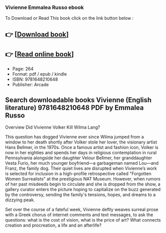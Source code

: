 ### Vivienne Emmalea Russo ebook

To Download or Read This book click on the link button below :

## 👉  [**[Download book](http://get-pdfs.com/download.php?group=book&from=github.com&id=717985&lnk=1063 "Download book")**]

## 👉  [**[Read online book](http://get-pdfs.com/download.php?group=book&from=github.com&id=717985&lnk=1063 "Read online book")**]


* Page: 264
* Format: pdf / epub / kindle
* ISBN: 9781648210648
* Publisher: Arcade



## Search downloadable books Vivienne (English literature) 9781648210648 PDF by Emmalea Russo


Overview
Did Vivienne Volker Kill Wilma Lang?
 
 This question has dogged Vivienne ever since Wilma jumped from a window to her death shortly after Volker stole her lover, the visionary artist Hans Bellmer, in the 1970s. Once a famous artist and fashion icon, Volker is now in her eighties and spends her days in religious contemplation in rural Pennsylvania alongside her daughter Velour Bellmer, her granddaughter Vesta Furio, her much younger boyfriend—a garbageman named Lou—and Franz, the family dog. Their quiet lives are disrupted when Vivienne’s work is selected for inclusion in a high-profile retrospective called &quot;Forgotten Women Surrealists&quot; at the prestigious NAT Museum. However, when rumors of her past misdeeds begin to circulate and she is dropped from the show, a gallery curator enters the picture hoping to capitalize on the buzz generated by the controversy, sending the family&#039;s tensions, hopes, and dreams to a dizzying peak.
 
 Set over the course of a fateful week, Vivienne deftly weaves surreal prose with a Greek chorus of internet comments and text messages, to ask the questions: what is the cost of vision, what is the price of art? What connects creation and procreation, a life and an afterlife?
  



